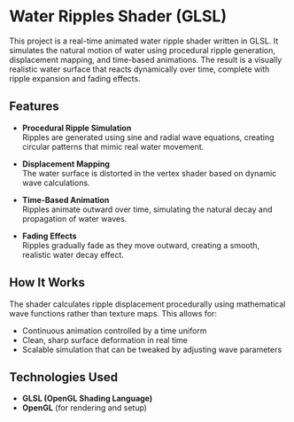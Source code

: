 # Water Ripples Shader (GLSL)

This project is a real-time animated water ripple shader written in GLSL. It simulates the natural motion of water using procedural ripple generation, displacement mapping, and time-based animations. The result is a visually realistic water surface that reacts dynamically over time, complete with ripple expansion and fading effects.

## Features

- **Procedural Ripple Simulation**  
  Ripples are generated using sine and radial wave equations, creating circular patterns that mimic real water movement.

- **Displacement Mapping**  
  The water surface is distorted in the vertex shader based on dynamic wave calculations.

- **Time-Based Animation**  
  Ripples animate outward over time, simulating the natural decay and propagation of water waves.

- **Fading Effects**  
  Ripples gradually fade as they move outward, creating a smooth, realistic water decay effect.

## How It Works

The shader calculates ripple displacement procedurally using mathematical wave functions rather than texture maps. This allows for:

- Continuous animation controlled by a time uniform
- Clean, sharp surface deformation in real time
- Scalable simulation that can be tweaked by adjusting wave parameters

## Technologies Used

- **GLSL (OpenGL Shading Language)**  
- **OpenGL** (for rendering and setup)
